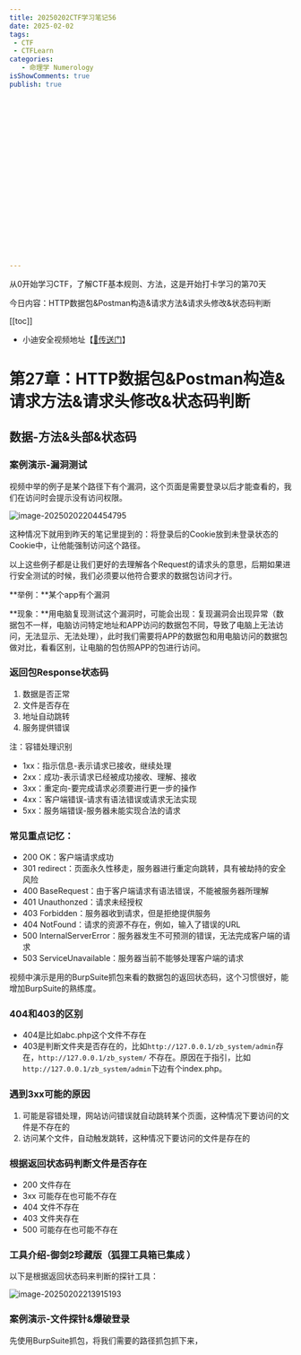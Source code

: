 ```yaml
---
title: 20250202CTF学习笔记56
date: 2025-02-02
tags:
 - CTF
 - CTFLearn
categories:
   - 命理学 Numerology
isShowComments: true
publish: true






















---
```


<Boxx/>

从0开始学习CTF，了解CTF基本规则、方法，这是开始打卡学习的第70天

今日内容：HTTP数据包&Postman构造&请求方法&请求头修改&状态码判断

[[toc]]

- 小迪安全视频地址【[🔗传送门]([https://www.bilibili.com/video/BV123yAYMEwb/)】

<!-- more -->

# 第27章：HTTP数据包&Postman构造&请求方法&请求头修改&状态码判断

## 数据-方法&头部&状态码

### 案例演示-漏洞测试

视频中举的例子是某个路径下有个漏洞，这个页面是需要登录以后才能查看的，我们在访问时会提示没有访问权限。

![image-20250202204454795](/img/ctfLearn/image-20250202204454795.png)

这种情况下就用到昨天的笔记里提到的：将登录后的Cookie放到未登录状态的Cookie中，让他能强制访问这个路径。

以上这些例子都是让我们更好的去理解各个Request的请求头的意思，后期如果进行安全测试的时候，我们必须要以他符合要求的数据包访问才行。

**举例：**某个app有个漏洞

**现象：**用电脑复现测试这个漏洞时，可能会出现：复现漏洞会出现异常（数据包不一样，电脑访问特定地址和APP访问的数据包不同，导致了电脑上无法访问，无法显示、无法处理），此时我们需要将APP的数据包和用电脑访问的数据包做对比，看看区别，让电脑的包仿照APP的包进行访问。



### 返回包Response状态码

1. 数据是否正常
2. 文件是否存在
3. 地址自动跳转
4. 服务提供错误

注：容错处理识别

- 1xx：指示信息-表示请求已接收，继续处理
- 2xx：成功-表示请求已经被成功接收、理解、接收
- 3xx：重定向-要完成请求必须要进行更一步的操作
- 4xx：客户端错误-请求有语法错误或请求无法实现
- 5xx：服务端错误-服务器未能实现合法的请求



### 常见重点记忆：

- 200 OK：客户端请求成功
- 301 redirect：页面永久性移走，服务器进行重定向跳转，具有被劫持的安全风险
- 400 BaseRequest：由于客户端请求有语法错误，不能被服务器所理解
- 401 Unauthonzed：请求未经授权
- 403 Forbidden：服务器收到请求，但是拒绝提供服务
- 404 NotFound：请求的资源不存在，例如，输入了错误的URL
- 500 InternalServerError：服务器发生不可预测的错误，无法完成客户端的请求
- 503 ServiceUnavailable：服务器当前不能够处理客户端的请求

视频中演示是用的BurpSuite抓包来看的数据包的返回状态码，这个习惯很好，能增加BurpSuite的熟练度。



### 404和403的区别

- 404是比如abc.php这个文件不存在
- 403是判断文件夹是否存在的，比如`http://127.0.0.1/zb_system/admin`存在，`http://127.0.0.1/zb_system/` 不存在。原因在于指引，比如`http://127.0.0.1/zb_system/admin`下边有个index.php。



### 遇到3xx可能的原因

1. 可能是容错处理，网站访问错误就自动跳转某个页面，这种情况下要访问的文件是不存在的
2. 访问某个文件，自动触发跳转，这种情况下要访问的文件是存在的



### 根据返回状态码判断文件是否存在

- 200 文件存在
- 3xx 可能存在也可能不存在
- 404 文件不存在
- 403 文件夹存在
- 500 可能存在也可能不存在



### 工具介绍-御剑2珍藏版（狐狸工具箱已集成 ）

以下是根据返回状态码来判断的探针工具：

![image-20250202213915193](/img/ctfLearn/image-20250202213915193.png)



### 案例演示-文件探针&爆破登录

先使用BurpSuite抓包，将我们需要的路径抓包抓下来，

